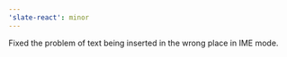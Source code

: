 ```yaml
---
'slate-react': minor
---
```


Fixed the problem of text being inserted in the wrong place in IME mode.
